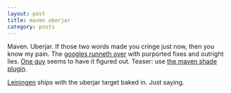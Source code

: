 ```yaml
---
layout: post
title: maven uberjar
category: posts
---
```


Maven. Uberjar. If those two words made you cringe just now, then you know my
pain. The [googles runneth over][google-maven-uberjar] with purported fixes and
outright lies. [One guy][elusive-uber-jar] seems to have it figured
out. Teaser: use [the maven shade plugin][maven-shade-plugin].

[Leiningen](http://leiningen.org) ships with the uberjar target baked in. Just
saying.

[elusive-uber-jar]:http://dig.floatingsun.net/the-elusive-uber-jar/
[google-maven-uberjar]:https://www.google.com/search?q=maven+uberjar
[maven-shade-plugin]:https://maven.apache.org/plugins/maven-shade-plugin/
